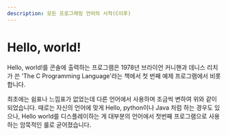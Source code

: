 ```yaml
---
description: 모든 프로그래밍 언어의 시작(C이후)
---
```


# Hello, world!

Hello, world!를 콘솔에 출력하는 프로그램은 1978년 브라이언 커니핸과 데니스 리치가 쓴 'The C Programming Language'라는 책에서 첫 번째 예제 프로그램에서 비롯합니다.

최초에는 쉼표나 느낌표가 없었는데 다른 언어에서 사용하며 조금씩 변하여 위와 같이 되었습니다. 때로는 자신의 언어에 맞게 Hello, python이나 Java 처럼 하는 경우도 있으나, Hello world를 디스플레이하는 게 대부분의 언어에서 첫번째 프로그램으로 사용하는 암묵적인 룰로 굳어졌습니다.

